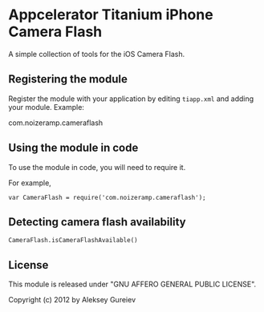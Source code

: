 Appcelerator Titanium iPhone Camera Flash 
=========================================

A simple collection of tools for the iOS Camera Flash.


Registering the module
----------------------

Register the module with your application by editing `tiapp.xml` and adding your module.
Example:

<modules>
	<module version="0.1">com.noizeramp.cameraflash</module>
</modules>


Using the module in code
------------------------

To use the module in code, you will need to require it. 

For example,

  	var CameraFlash = require('com.noizeramp.cameraflash');


Detecting camera flash availability
-----------------------------------

    CameraFlash.isCameraFlashAvailable()


License
-------

This module is released under "GNU AFFERO GENERAL PUBLIC LICENSE".

Copyright (c) 2012 by Aleksey Gureiev

